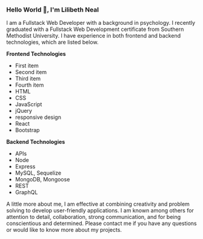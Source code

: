 ### Hello World 👋, I'm Lilibeth Neal 

I am a Fullstack Web Developer with a background in psychology. I recently graduated with a Fullstack Web Development certificate from Southern Methodist University. I have experience in both frontend and backend technologies, which are listed below. 

 **Frontend Technologies**
- First item
- Second item
- Third item
- Fourth item
-  HTML
-  CSS
-  JavaScript
-  jQuery
-  responsive design
-  React
-  Bootstrap

**Backend Technologies**
-  APIs
-  Node
-  Express
-  MySQL, Sequelize
-  MongoDB, Mongoose
-  REST
-  GraphQL

A little more about me, I am effective at combining creativity and problem solving to develop user-friendly applications. I am known among others for attention to detail, collaboration, strong communication, and for being conscientious and determined. Please contact me if you have any questions or would like to know more about my projects. 

<!--
**lilym036/lilym036** is a ✨ _special_ ✨ repository because its `README.md` (this file) appears on your GitHub profile.

Here are some ideas to get you started:

- 🔭 I’m currently working on ...
- 🌱 I’m currently learning ...
- 👯 I’m looking to collaborate on ...
- 🤔 I’m looking for help with ...
- 💬 Ask me about ...
- 📫 How to reach me: ...
- 😄 Pronouns: ...
- ⚡ Fun fact: ...
-->
